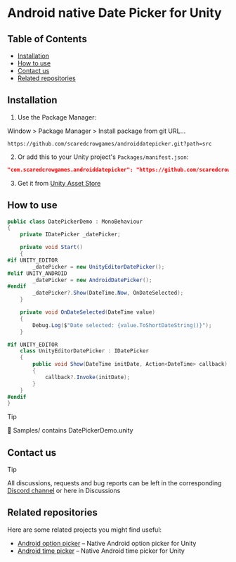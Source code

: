 # Android native Date Picker for Unity

## Table of Contents
- [Installation](#installation)
- [How to use](#how-to-use)
- [Contact us](#contact-us)
- [Related repositories](#related-repositories)

## Installation

1. Use the Package Manager:

Window > Package Manager > Install package from git URL...
```link
https://github.com/scaredcrowgames/androiddatepicker.git?path=src
```

2. Or add this to your Unity project's `Packages/manifest.json`:

```json
"com.scaredcrowgames.androiddatepicker": "https://github.com/scaredcrowgames/androiddatepicker.git?path=src"
```
3. Get it from [Unity Asset Store](https://assetstore.unity.com/packages/tools/utilities/native-mobile-date-picker-322280)

## How to use

```csharp
public class DatePickerDemo : MonoBehaviour
{
    private IDatePicker _datePicker;

    private void Start()
    {
#if UNITY_EDITOR
        _datePicker = new UnityEditorDatePicker();
#elif UNITY_ANDROID
        _datePicker = new AndroidDatePicker();
#endif
        _datePicker?.Show(DateTime.Now, OnDateSelected);
    }

    private void OnDateSelected(DateTime value)
    {
        Debug.Log($"Date selected: {value.ToShortDateString()}");
    }

#if UNITY_EDITOR
    class UnityEditorDatePicker : IDatePicker
    {
        public void Show(DateTime initDate, Action<DateTime> callback)
        {
            callback?.Invoke(initDate);
        }
    }
#endif
}
```
> [!TIP]
> 📁 Samples/ contains DatePickerDemo.unity

## Contact us
> [!TIP]
> All discussions, requests and bug reports can be left in the corresponding [Discord channel](https://discord.gg/VKgbqUyz5a) or here in Discussions

## Related repositories
Here are some related projects you might find useful:
- [Android option picker](https://github.com/ScaredCrowGames/UnityAndroidOptionPicker) – Native Android option picker for Unity
- [Android time picker](https://github.com/ScaredCrowGames/UnityAndroidTimePicker) – Native Android time picker for Unity
